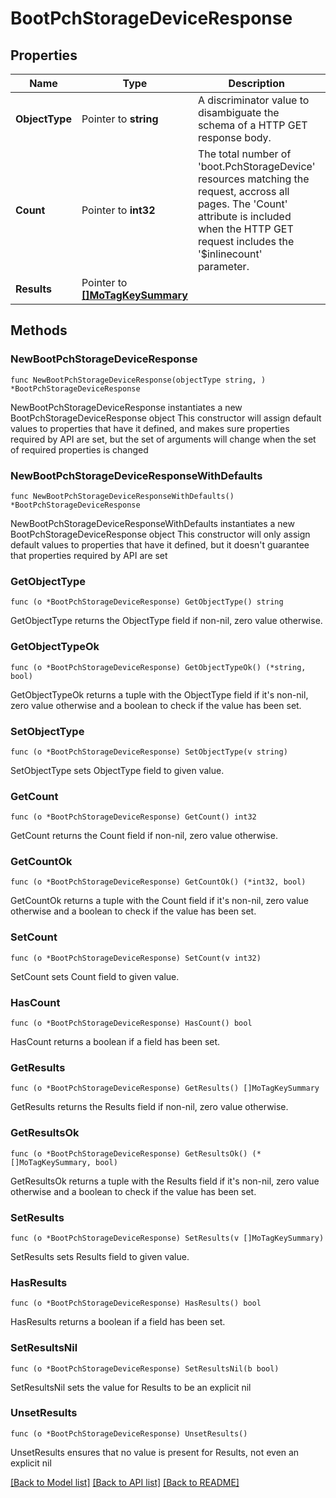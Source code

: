 # BootPchStorageDeviceResponse

## Properties

Name | Type | Description | Notes
------------ | ------------- | ------------- | -------------
**ObjectType** | Pointer to **string** | A discriminator value to disambiguate the schema of a HTTP GET response body. | 
**Count** | Pointer to **int32** | The total number of &#39;boot.PchStorageDevice&#39; resources matching the request, accross all pages. The &#39;Count&#39; attribute is included when the HTTP GET request includes the &#39;$inlinecount&#39; parameter. | [optional] 
**Results** | Pointer to [**[]MoTagKeySummary**](mo.TagKeySummary.md) |  | [optional] 

## Methods

### NewBootPchStorageDeviceResponse

`func NewBootPchStorageDeviceResponse(objectType string, ) *BootPchStorageDeviceResponse`

NewBootPchStorageDeviceResponse instantiates a new BootPchStorageDeviceResponse object
This constructor will assign default values to properties that have it defined,
and makes sure properties required by API are set, but the set of arguments
will change when the set of required properties is changed

### NewBootPchStorageDeviceResponseWithDefaults

`func NewBootPchStorageDeviceResponseWithDefaults() *BootPchStorageDeviceResponse`

NewBootPchStorageDeviceResponseWithDefaults instantiates a new BootPchStorageDeviceResponse object
This constructor will only assign default values to properties that have it defined,
but it doesn't guarantee that properties required by API are set

### GetObjectType

`func (o *BootPchStorageDeviceResponse) GetObjectType() string`

GetObjectType returns the ObjectType field if non-nil, zero value otherwise.

### GetObjectTypeOk

`func (o *BootPchStorageDeviceResponse) GetObjectTypeOk() (*string, bool)`

GetObjectTypeOk returns a tuple with the ObjectType field if it's non-nil, zero value otherwise
and a boolean to check if the value has been set.

### SetObjectType

`func (o *BootPchStorageDeviceResponse) SetObjectType(v string)`

SetObjectType sets ObjectType field to given value.


### GetCount

`func (o *BootPchStorageDeviceResponse) GetCount() int32`

GetCount returns the Count field if non-nil, zero value otherwise.

### GetCountOk

`func (o *BootPchStorageDeviceResponse) GetCountOk() (*int32, bool)`

GetCountOk returns a tuple with the Count field if it's non-nil, zero value otherwise
and a boolean to check if the value has been set.

### SetCount

`func (o *BootPchStorageDeviceResponse) SetCount(v int32)`

SetCount sets Count field to given value.

### HasCount

`func (o *BootPchStorageDeviceResponse) HasCount() bool`

HasCount returns a boolean if a field has been set.

### GetResults

`func (o *BootPchStorageDeviceResponse) GetResults() []MoTagKeySummary`

GetResults returns the Results field if non-nil, zero value otherwise.

### GetResultsOk

`func (o *BootPchStorageDeviceResponse) GetResultsOk() (*[]MoTagKeySummary, bool)`

GetResultsOk returns a tuple with the Results field if it's non-nil, zero value otherwise
and a boolean to check if the value has been set.

### SetResults

`func (o *BootPchStorageDeviceResponse) SetResults(v []MoTagKeySummary)`

SetResults sets Results field to given value.

### HasResults

`func (o *BootPchStorageDeviceResponse) HasResults() bool`

HasResults returns a boolean if a field has been set.

### SetResultsNil

`func (o *BootPchStorageDeviceResponse) SetResultsNil(b bool)`

 SetResultsNil sets the value for Results to be an explicit nil

### UnsetResults
`func (o *BootPchStorageDeviceResponse) UnsetResults()`

UnsetResults ensures that no value is present for Results, not even an explicit nil

[[Back to Model list]](../README.md#documentation-for-models) [[Back to API list]](../README.md#documentation-for-api-endpoints) [[Back to README]](../README.md)


